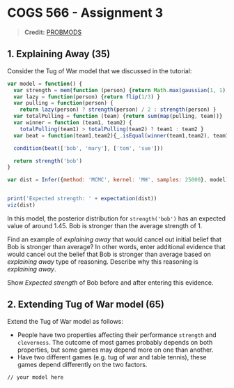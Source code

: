 # COGS 566 - Assignment 3

> **Credit:** [PROBMODS](https://probmods.org/)

## 1. Explaining Away (35)

Consider the Tug of War model that we discussed in the tutorial:

~~~~javascript
var model = function() {
  var strength = mem(function (person) {return Math.max(gaussian(1, 1), 0.01)})
  var lazy = function(person) {return flip(1/3) }
  var pulling = function(person) {
    return lazy(person) ? strength(person) / 2 : strength(person) }
  var totalPulling = function (team) {return sum(map(pulling, team))}
  var winner = function (team1, team2) {
    totalPulling(team1) > totalPulling(team2) ? team1 : team2 }
  var beat = function(team1,team2){_.isEqual(winner(team1,team2), team1)}

  condition(beat(['bob', 'mary'], ['tom', 'sue']))

  return strength('bob')
}

var dist = Infer({method: 'MCMC', kernel: 'MH', samples: 25000}, model)


print('Expected strength: ' + expectation(dist))
viz(dist)
~~~~

In this model, the posterior distribution for `strength('bob')` has an expected value of around 1.45. Bob is stronger than the average strength of 1. 

Find an example of *explaining away* that would cancel out initial belief that Bob is stronger than average? In other words, enter additional evidence that would cancel out the belief that Bob is stronger than average based on *explaining away* type of reasoning. Describe why this reasoning is *explaining away*.

Show *Expected strength* of Bob before and after entering this evidence.

## 2. Extending Tug of War model (65)

Extend the Tug of War model as follows: 
- People have two properties affecting their performance `strength` and `cleverness`. The outcome of most games probably depends on both properties, but some games may depend more on one than another. 
- Have two different games (e.g. tug of war and table tennis), these games depend differently on the two factors. 

~~~~
// your model here

~~~~

